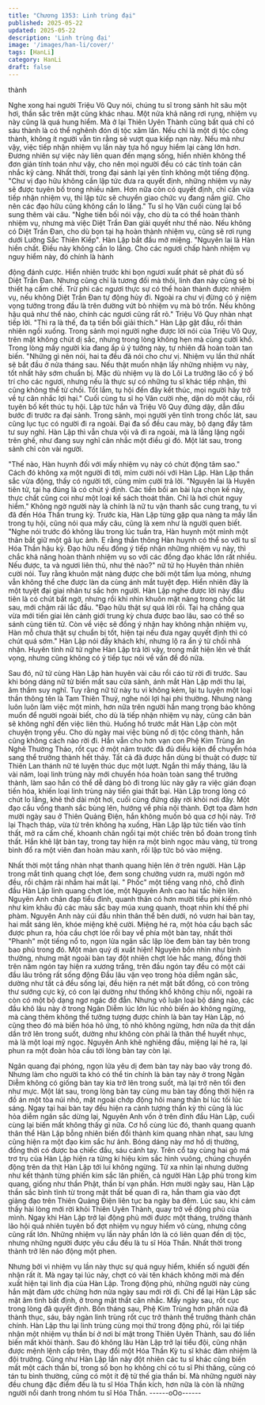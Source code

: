 ```yaml
---
title: "Chương 1353: Linh trùng đại"
published: 2025-05-22
updated: 2025-05-22
description: 'Linh trùng đại'
image: '/images/han-li/cover/'
tags: [HanLi]
category: HanLi
draft: false
---
```


thành

Nghe xong hai người Triệu Vô Quy nói, chúng tu sĩ trong sảnh hít
sâu một hơi, thần sắc trên mặt cũng khác nhau.
Một nửa khả năng rơi rụng, nhiệm vụ này cũng là quá hung hiểm.
Mà ở lại Thiên Uyên Thành cũng bất quá chỉ có sáu thành là có
thể nghênh đón dị tộc xâm lấn. Nếu chỉ là một dị tộc công thành,
không ít người vẫn tin rằng sẽ vượt qua kiếp nạn này.
Nếu mà như vậy, việc tiếp nhận nhiệm vụ lần này tựa hồ nguy
hiểm lại càng lớn hơn.
Đương nhiên sự việc này liên quan đến mạng sống, hiển nhiên
không thể đơn giản tính toán như vậy, cho nên mọi người đều có
các tính toán cân nhắc kỹ càng.
Nhất thời, trong đại sảnh lại yên tĩnh không một tiếng động.
"Chư vị đạo hữu không cần lập tức đưa ra quyết định, những
nhiệm vụ này sẽ được tuyên bố trong nhiều năm. Hơn nữa còn có
quyết định, chỉ cần vừa tiếp nhận nhiệm vụ, thì lập tức sẽ chuyển
giao chức vụ đang nắm giữ. Cho nên các đạo hữu cũng không
cần lo lắng." Tu sĩ họ Văn cuối cùng lại bổ sung thêm vài câu.
"Nghe tiền bối nói vậy, cho dù ta có thể hoàn thành nhiệm vụ,
nhưng mà việc Diệt Trần Đan giải quyết như thế nào. Nếu không
có Diệt Trần Đan, cho dù bọn tại hạ hoàn thành nhiệm vụ, cũng
sẽ rơi rụng dưới Lưỡng Sắc Thiên Kiếp".
Hàn Lập bắt đầu mở miệng.
"Nguyên lai là Hàn hiền chất. Điều này không cần lo lắng. Cho
các ngươi chấp hành nhiệm vụ nguy hiểm này, đó chính là hành

động đánh cược. Hiển nhiên trước khi bọn ngươi xuất phát sẽ
phát đủ số Diệt Trần Đan. Nhưng cũng chỉ là tương đối mà thôi,
linh đan này cũng sẽ bị thiết hạ cấm chế. Trừ phi các ngươi thực
sự có thể hoàn thành được nhiệm vụ, nếu không Diệt Trần Đan tự
động hủy đi. Ngoài ra chư vị đừng có ý niệm vọng tưởng trong
đầu là trên đường vứt bỏ nhiệm vụ mà bỏ trốn. Nếu không hậu
quả như thế nào, chính các ngươi cũng rất rõ." Triệu Vô Quy nhàn
nhạt tiếp lời.
"Thì ra là thế, đa tạ tiền bối giải thích." Hàn Lập gật đầu, rồi thản
nhiên ngồi xuống.
Trong sảnh mọi người nghe được lời nói của Triệu Vô Quy, trên
mặt không chút dị sắc, nhưng trong lòng không hẹn mà cùng cười
khổ.
Trong lòng mấy người kia đang ấp ủ ý tưởng này, tự nhiên đã
hoàn toàn tan biến.
"Những gì nên nói, hai ta đều đã nói cho chư vị. Nhiệm vụ lần thứ
nhất sẽ bắt đầu ở nửa tháng sau. Nếu thật muốn nhận lấy những
nhiệm vụ này, tốt nhất hãy sớm chuẩn bị. Mặc dù nhiệm vụ là do
Lôi La trưởng lão cố ý bố trí cho các ngươi, nhưng nếu là thực sự
có những tu sĩ khác tiếp nhận, thì cũng không thể từ chối. Tốt lắm,
tụ hội đến đây kết thúc, mọi người hãy trở về tự cân nhắc lợi hại."
Cuối cùng tu sĩ họ Văn cười nhẹ, dặn dò một câu, rồi tuyên bố kết
thúc tụ hội.
Lập tức hắn và Triệu Vô Quy đứng dậy, dẫn đầu bước đi trước ra
đại sảnh.
Trong sảnh, mọi người yên tĩnh trong chốc lát, sau cũng lục tục có
người đi ra ngoài. Đại đa số đều cau mày, bộ dạng đầy tâm tư suy
nghĩ.
Hàn Lập thì vẫn chưa vội vã đi ra ngoài, mà là lẳng lặng ngồi trên
ghế, như đang suy nghĩ cân nhắc một điều gì đó.
Một lát sau, trong sảnh chỉ còn vài người.

"Thế nào, Hàn huynh đối với mấy nhiệm vụ này có chút động tâm
sao." Cách đó không xa một người đi tới, mỉm cười nói với Hàn
Lập.
Hàn Lập thần sắc vừa động, thấy có người tới, cũng mỉm cười trả
lời.
"Nguyên lai là Huyên tiên tử, tại hạ đúng là có chút ý định. Các
tiền bối an bài lựa chọn kế này, thực chất cũng coi như một loại kế
sách thoát thân. Chỉ là hơi chút nguy hiểm."
Không ngờ người này là chính là nữ tu vận thanh sắc cung trang,
tu vi đã đến Hóa Thần trung kỳ.
Trước kia, Hàn Lập từng gặp qua nàng ta mấy lần trong tụ hội,
cũng nói qua mấy câu, cũng là xem như là người quen biết.
"Nghe nói trước đó không lâu trong lúc tuần tra, Hàn huynh một
mình một thân bắt giữ một gã lục ảnh. E rằng thần thông Hàn
huynh có thể so với tu sĩ Hóa Thần hậu kỳ. Đạo hữu nếu đồng ý
tiếp nhận những nhiệm vụ này, thì chắc khả năng hoàn thành
nhiệm vụ so với các đồng đạo khác lớn rất nhiều. Nếu được, ta và
ngươi liên thủ, như thê nào?" nữ tử họ Huyên thản nhiên cười nói.
Tuy rằng khuôn mặt nàng được che bởi một tấm lụa mỏng, nhưng
vẫn không thể che được làn da cùng ánh mắt tuyệt đẹp. Hiển
nhiên đây là một tuyệt đại giai nhân tư sắc hơn người. Hàn Lập
nghe được lời này đầu tiên là có chút bất ngờ, nhưng rồi khi nhìn
khuôn mặt nàng trong chốc lát sau, mới chậm rãi lắc đầu.
"Đạo hữu thật sự quá lời rồi. Tại hạ chẳng qua vừa mới tiến giai
lên cảnh giới trung kỳ chưa được bao lâu, sao có thể so sánh
cùng tiên tử. Còn về việc sẽ đồng ý nhận hay không nhận nhiệm
vụ, Hàn mỗ chưa thật sự chuẩn bị tốt, hiện tại nếu đưa ngay quyết
định thì có chút quá sớm."
Hàn Lập nói đầy khách khí, nhưng lộ ra ẩn ý từ chối nhã nhặn.
Huyên tính nữ tử nghe Hàn Lập trả lời vậy, trong mắt hiện lên vẻ
thất vọng, nhưng cũng không có ý tiếp tục nói về vấn đề đó nữa.

Sau đó, nữ tử cùng Hàn Lập hàn huyên vài câu rồi cáo từ rời đi
trước.
Sau khi bóng dáng nữ tử biến mất sau cửa sảnh, ánh mắt Hàn
Lập mới thu lại, âm thầm suy nghĩ.
Tuy rằng nữ tử này tu vi không kém, lại tu luyện một loại thần
thông tên là Tam Thiên Thuý, nghe nói lợi hại phi thường. Nhưng
nàng luôn luôn làm việc một mình, hơn nữa trên người hắn mang
trọng bảo không muốn để người ngoài biết, cho dù là tiếp nhận
nhiệm vụ này, cũng căn bản sẽ không nghĩ đến việc liên thủ.
Huống hồ trước mắt Hàn Lập còn một chuyện trọng yếu. Cho dù
ngày mai việc bùng nổ dị tộc công thành, hắn cũng không cách
nào rời đi.
Hắn vẫn cho hơn vạn con Phệ Kim Trùng ăn Nghê Thường Thảo,
rốt cục ở một năm trước đã đủ điều kiện để chuyển hóa sang thể
trưởng thành hết thảy. Tất cả đã được hắn dùng bí thuật có được
từ Thiên Lan thánh nữ té luyện thúc dục một lượt.
Ngắn thì mấy tháng, lâu là vài năm, loại linh trùng này mới chuyển
hóa hoàn toàn sang thể trưởng thành, làm sao hắn có thể dễ
dàng bỏ đi trong lúc này gây ra việc gián đoạn tiến hóa, khiến loại
linh trùng này tiến giai thất bại.
Hàn Lập trong lòng có chút lo lắng, khẽ thở dài một hơi, cuối cùng
đứng dậy rời khỏi nơi đây.
Một đạo cầu vồng thanh sắc bùng lên, hướng về phía nội thành.
Đợt tọa đàm hơn mười ngày sau ở Thiên Quảng Điện, hắn không
muốn bỏ qua cơ hội này.
Trở lại Thạch tháp, vừa từ trên không hạ xuống, Hàn Lập lập tức
tiến vào tĩnh thất, mở ra cấm chế, khoanh chân ngồi tại một chiếc
trên bồ đoàn trong tĩnh thất.
Hắn khẽ lật bàn tay, trong tay hiện ra một bình ngọc màu vàng, từ
trong bình đổ ra một viên đan hoàn màu xanh, rồi lập tức bỏ vào
miệng.

Nhất thời một tầng nhàn nhạt thanh quang hiện lên ở trên người.
Hàn Lập trong mắt tinh quang chợt lóe, đem song chưởng vươn
ra, mười ngón mở đều, rồi chậm rãi nhắm hai mắt lại.
" Phốc" một tiếng vang nhỏ, chỗ đỉnh đầu Hàn Lập linh quang
chợt lóe, một Nguyên Anh cao hai tấc hiện lên.
Nguyên Anh chân đạp tiểu đỉnh, quanh thân có hơn mười tiểu phi
kiếm nhỏ như kim khâu đủ các màu sắc bay múa xung quanh,
thoạt nhìn khí thế phi phàm.
Nguyên Anh này cúi đầu nhìn thân thể bên dưới, nó vươn hai bàn
tay, hai mắt sáng lên, khóe miệng khẽ cười.
Miệng hé ra, một hỏa cầu bạch sắc được phun ra, hỏa cầu chợt
lóe rồi bay về phía một bàn tay, nhất thời "Phanh" một tiếng nổ to,
ngọn lửa ngân sắc lập lòe đem bàn tay bên trong bao phủ trong
đó.
Một màn quỷ dị xuất hiện! Nguyên bổn nhìn như bình thường,
nhưng mặt ngoài bàn tay đột nhiên chợt lóe hắc mang, đồng thời
trên năm ngón tay hiện ra xương trắng, trên đầu ngón tay đều có
một cái đầu lâu trông rất sống động
Đầu lâu vặn vẹo trong hỏa diễm ngân sắc, dường như tất cả đều
sống lại, đều hiện ra nét mặt bất đồng, có con trông thư sướng
cực kỳ, có con lại dường như thống khổ không chịu nổi, ngoài ra
còn có một bộ dạng ngơ ngác đờ đẫn.
Nhưng vô luận loại bộ dáng nào, các đầu khô lâu này ở trong
Ngân Diễm lúc lớn lúc nhỏ biến ảo không ngừng, mà càng thêm
không thể tưởng tượng được chính là bàn tay Hàn Lập, nó cũng
theo đó mà biến hóa hô ứng, tỏ nhỏ không ngừng, hơn nữa da
thịt dần dần trở lên trong suốt, dường như không còn phải là thân
thể huyết nhục, mà là một loại mỹ ngọc.
Nguyên Anh khẽ nghiêng đầu, miệng lại hé ra, lại phun ra một
đoàn hỏa cầu tới lòng bàn tay còn lại.

Ngân quang đại phóng, ngọn lửa yêu dị đem bàn tay này bao vây
trong đó.
Nhưng làm cho người ta khó có thể tin chính là bàn tay này ở
trong Ngân Diễm không có giống bàn tay kia trở lên trong suốt,
mà lại trở nên tối đen như mực. Một lát sau, trong lòng bàn tay
cùng mu bàn tay đồng thời hiện ra đồ án một tòa núi nhỏ, mặt
ngoài chớp động hôi mang thần bí lúc tối lúc sáng.
Ngay tại hai bàn tay đều hiện ra cảnh tượng thần kỳ thì cũng là
lúc hỏa diễm ngân sắc dừng lại, Nguyên Anh vốn ở trên đỉnh đầu
Hàn Lập, cuối cùng lại biến mất không thấy gì nữa.
Cơ hồ cùng lúc đó, thanh quang quanh thân thể Hàn Lập bỗng
nhiên biến đổi thành kim quang nhàn nhạt, sau lưng cũng hiện ra
một đạo kim sắc hư ảnh.
Bóng dáng này mơ hồ dị thường, đồng thời có được ba chiếc
đầu, sáu cánh tay.
Trên cổ tay cùng hai gò má trơ trụ của Hàn Lập hiện ra từng kí
hiệu kim sắc hình vuông, chúng chuyển động trên da thịt Hàn Lập
tới lui không ngừng. Từ xa nhìn lại nhưng dường như kết thành
từng phiến kim sắc lân phiến, cả người Hàn Lập phủ trong kim
quang, giống như thần Phật, thần bí vạn phần.
Hơn mười ngày sau, Hàn Lập thần sắc bình tĩnh từ trong mật thất
bế quan đi ra, hắn tham gia vào đợt giảng đạo trên Thiên Quảng
Điện liên tục ba ngày ba đêm. Lúc sau, khi cảm thấy hài lòng mới
rời khỏi Thiên Uyên Thành, quay trở về động phủ của mình.
Ngay khi Hàn Lập trở lại động phủ mới được một tháng, trưởng
thành lão hội quả nhiên tuyên bố đợt nhiệm vụ nguy hiểm vô
cùng, nhưng công cũng rất lớn. Những nhiệm vụ lần này phần lớn
là có liên quan đến dị tộc, nhưng những người được yêu cầu đều
là tu sĩ Hóa Thần.
Nhất thời trong thành trở lên náo động một phen.

Nhưng bởi vì nhiệm vụ lần này thực sự quá nguy hiểm, khiến số
người đến nhận rất ít.
Mà ngay tại lúc này, chợt có vài tên khách không mời mà đến xuất
hiện tại linh địa của Hàn Lập.
Trong động phủ, những người này cùng hắn mật đàm ước chừng
hơn nửa ngày sau mới rời đi. Chỉ để lại Hàn Lập sắc mặt âm tình
bất định, ở trong mật thất cân nhắc. Mấy ngày sau, rốt cục trong
lòng đã quyết định.
Bốn tháng sau, Phệ Kim Trùng hơn phân nửa đã thành thục, sáu,
bảy ngàn linh trùng rốt cục trở thành thể trưởng thành chân chính.
Hàn Lập thu lại linh trùng cùng mọi thứ trong động phủ, rồi lại tiếp
nhận một nhiệm vụ thần bí ở nơi bí mật trong Thiên Uyên Thành,
sau đó liền biến mất khỏi thành.
Sau đó không lâu Hàn Lập trở lại tiểu đội, cũng nhận được mệnh
lệnh cấp trên, thay đổi một Hóa Thần Kỳ tu sĩ khác đảm nhiệm là
đội trưởng.
Cũng như Hàn Lập lần này đột nhiên các tu sĩ khác cũng biến mất
một cách thần bí, trong số bọn họ không chỉ có tu sĩ Phi thăng,
cũng có tán tu bình thường, cũng có một ít đệ tử thế gia thần bí.
Mà những người này đều chung đặc điểm đều là tu sĩ Hóa Thần
kích, hơn nữa là còn là những người nổi danh trong nhóm tu sĩ
Hóa Thần.
------oOo------
